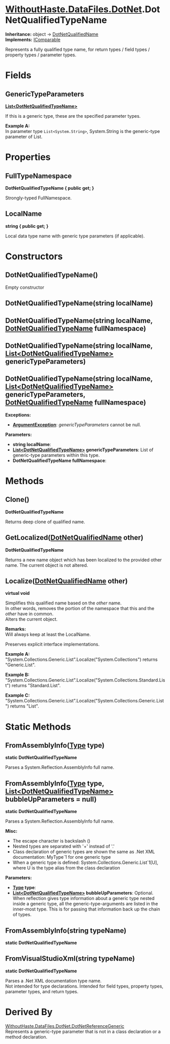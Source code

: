# [WithoutHaste.DataFiles.DotNet](TableOfContents.WithoutHaste.DataFiles.DotNet.md).DotNetQualifiedTypeName

**Inheritance:** object → [DotNetQualifiedName](WithoutHaste.DataFiles.DotNet.DotNetQualifiedName.md)  
**Implements:** [IComparable](https://docs.microsoft.com/en-us/dotnet/api/system.icomparable)  

Represents a fully qualified type name, for return types / field types / property types / parameter types.  

# Fields

## GenericTypeParameters

**[List&lt;DotNetQualifiedTypeName&gt;](https://docs.microsoft.com/en-us/dotnet/api/system.collections.generic.list-1)**  

If this is a generic type, these are the specified parameter types.  

**Example A:**  
In parameter type `List<System.String>`, System.String is the generic-type parameter of List.  

# Properties

## FullTypeNamespace

**DotNetQualifiedTypeName { public get; }**  

Strongly-typed FullNamespace.  

## LocalName

**string { public get; }**  

Local data type name with generic type parameters (if applicable).  

# Constructors

## DotNetQualifiedTypeName()

Empty constructor  

## DotNetQualifiedTypeName(string localName)

## DotNetQualifiedTypeName(string localName, [DotNetQualifiedTypeName](WithoutHaste.DataFiles.DotNet.DotNetQualifiedTypeName.md) fullNamespace)

## DotNetQualifiedTypeName(string localName, [List&lt;DotNetQualifiedTypeName&gt;](https://docs.microsoft.com/en-us/dotnet/api/system.collections.generic.list-1) genericTypeParameters)

## DotNetQualifiedTypeName(string localName, [List&lt;DotNetQualifiedTypeName&gt;](https://docs.microsoft.com/en-us/dotnet/api/system.collections.generic.list-1) genericTypeParameters, [DotNetQualifiedTypeName](WithoutHaste.DataFiles.DotNet.DotNetQualifiedTypeName.md) fullNamespace)

**Exceptions:**  
* **[ArgumentException](https://docs.microsoft.com/en-us/dotnet/api/system.argumentexception)**: _genericTypeParameters_ cannot be null.  

**Parameters:**  
* **string localName**:   
* **[List&lt;DotNetQualifiedTypeName&gt;](https://docs.microsoft.com/en-us/dotnet/api/system.collections.generic.list-1) genericTypeParameters**: List of generic-type parameters within this type.  
* **DotNetQualifiedTypeName fullNamespace**:   

# Methods

## Clone()

**DotNetQualifiedTypeName**  

Returns deep clone of qualified name.  

## GetLocalized([DotNetQualifiedName](WithoutHaste.DataFiles.DotNet.DotNetQualifiedName.md) other)

**DotNetQualifiedTypeName**  

Returns a new name object which has been localized to the provided other name. The current object is not altered.  

## Localize([DotNetQualifiedName](WithoutHaste.DataFiles.DotNet.DotNetQualifiedName.md) other)

**virtual void**  

Simplifies this qualified name based on the _other_ name.  
In other words, removes the portion of the namespace that this and the _other_ have in common.  
Alters the current object.  

**Remarks:**  
Will always keep at least the LocalName.  

Preserves explicit interface implementations.  

**Example A:**  
"System.Collections.Generic.List".Localize("System.Collections") returns "Generic.List".  

**Example B:**  
"System.Collections.Generic.List".Localize("System.Collections.Standard.List") returns "Standard.List".  

**Example C:**  
"System.Collections.Generic.List".Localize("System.Collections.Generic.List") returns "List".  

# Static Methods

## FromAssemblyInfo([Type](https://docs.microsoft.com/en-us/dotnet/api/system.type) type)

**static DotNetQualifiedTypeName**  

Parses a System.Reflection.AssemblyInfo full name.  

## FromAssemblyInfo([Type](https://docs.microsoft.com/en-us/dotnet/api/system.type) type, [List&lt;DotNetQualifiedTypeName&gt;](https://docs.microsoft.com/en-us/dotnet/api/system.collections.generic.list-1) bubbleUpParameters = null)

**static DotNetQualifiedTypeName**  

Parses a System.Reflection.AssemblyInfo full name.  

**Misc:**  
* The escape character is backslash (\)  
* Nested types are separated with '+' instead of '.'  
* Class declaration of generic types are shown the same as .Net XML documentation: MyType&#96;1 for one generic type  
* When a generic type is defined: System.Collections.Generic.List&#96;1[U], where U is the type alias from the class declaration  

**Parameters:**  
* **[Type](https://docs.microsoft.com/en-us/dotnet/api/system.type) type**:   
* **[List&lt;DotNetQualifiedTypeName&gt;](https://docs.microsoft.com/en-us/dotnet/api/system.collections.generic.list-1) bubbleUpParameters**: Optional. When reflection gives type information about a generic type nested inside a generic type, all the generic-type-arguments are listed in the inner-most type. This is for passing that information back up the chain of types.  

## FromAssemblyInfo(string typeName)

**static DotNetQualifiedTypeName**  

## FromVisualStudioXml(string typeName)

**static DotNetQualifiedTypeName**  

Parses a .Net XML documentation type name.  
Not intended for type declarations. Intended for field types, property types, parameter types, and return types.  

# Derived By

[WithoutHaste.DataFiles.DotNet.DotNetReferenceGeneric](WithoutHaste.DataFiles.DotNet.DotNetReferenceGeneric.md)  
Represents a generic-type parameter that is not in a class declaration or a method declaration.  

